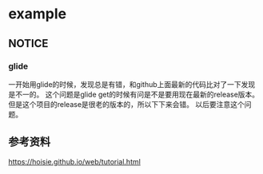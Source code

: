 # example

## NOTICE
### glide
一开始用glide的时候，发现总是有错，和github上面最新的代码比对了一下发现是不一的。
这个问题是glide get的时候有问是不是要用现在最新的release版本。但是这个项目的release是很老的版本的，所以下下来会错。
以后要注意这个问题。

## 参考资料
https://hoisie.github.io/web/tutorial.html